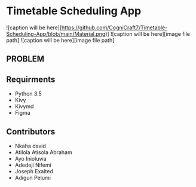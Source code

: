 # Timetable Scheduling App
![caption will be here][https://github.com/CogniCraft7/Timetable-Scheduling-App/blob/main/Material.png)]
![caption will be here][image file path]
![caption will be here][image file path]
## PROBLEM



## Requirments 
* Python 3.5
* Kivy 
* Kivymd
* Figma
  
## Contributors
* Nkaha david
* Atilola Atisola Abraham
* Ayo Inioluwa
* Adedeji Nifemi
* Joseph Exalted
* Adigun Pelumi
  
